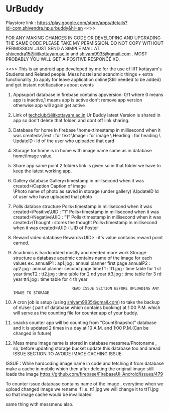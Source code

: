 # UrBuddy

Playstore link : https://play.google.com/store/apps/details?id=com.shivendra.hp.urbuddy&hl=en
<<>>

FOR ANY MAKING CHANGES IN CODE OR DEVELOPING AND UPGRADING THE SAME CODE PLEASE TAKE MY PERMISSION. DO NOT COPY WITHOUT PERMISSION 
.JUST SEND A SIMPLE MAIL AT shivendra15@iiitkottayam.ac.in and shivam9935@gmail.com  . MOST PROBABLY YOU WILL GET A POSITIVE RESPONCE XD.

<<>>
This is an android app developed by me for the use of IIIT kottayam's Students and Related people. Mess hostel and acandmic things + extra 
functionality ,to apply for leave application online(Still needed to be added) and get instant notifiacations about events

1) Appsuport database in firebase contains 
appversion: 0/1    where 0 means app is inactive,1 means app is active don't remove app version otherwise app will again get active

2) Link of techclub@iiitkottayam.ac.in Ur Buddy latest Version is shared in app so don't delete that folder.
and dont off link sharing.

3) Database for home in firebase
 \home\<timestamp in millisecond when it was created>\Text : for text
                                         \Image : for image
                                         \ Heading : for heading
                                         \ UpdateID : Id of the user who uploaded that card
 
4) Storage for home is in home with image name same as in database home\Image value.

5) Share app same point 2 folders link is given so in that folder we have to keep the latest working app.

6) Gallery database
    Gallery\<timestamp in millisecond when it was created>\Caption    Caption of image  
                                                          \Photo       name of photo as saved in storage (under gallery\)
                                                          \UpdateID    Id of user who have uploaded that photo
7) Polls databse structure 
                  Polls\<timestamp in millisecond when it was created>\Positive\UID  :  "1"
                  Polls\<timestamp in millisecond when it was created>\Negative\UID  :  "1"
                  Polls\<timestamp in millisecond when it was created>\Thought   :      stores the thought
                  Polls\<timestamp in millisecond when it was created>\UID  :  UID of Poster
                  
8) Reward video database
                 Rewards\<UID> : it's value contains reward point earned.

9) Acadmics is hardcodded mostly and needed more work 
Storage structure a database acadmic contains name of the image for each values ex. 
                      annualP1   : ap1.jpg : annual planner first page
                      annualP2   : ap2.jpg : annual planner second page
                      timeT1     : tt1.jpg : time table for 1 st year
                      timeT2     : tt2.jpg : time table for 2 nd year
                                tt3.jpg : time table for 3 rd year
                                 tt4.jpg : time table for 4 th year
                                 
                                 READ ISSUE SECTION BEFORE UPLOADING ANY IMAGE TO STORAGE
                                 
 10) A cron job is setup (using shivam9935@gmail.com) to take the backup of nUser ( part of database which contains booking) at 1:00 P.M. which will serve as the counting file for counter app of your buddy.
 
 11) snacks counter app will be counting from "CountSnapshot" database and it is updated 2 times in a day at 10 A.M. and 1:00 P.M.(Can be changed in future)
 
 12) Mess menu image name is stored in database messmeu/Photoname , so, before updating storage bucket update this database too and aread ISSUE SECTION TO AVOIDE IMAGE CACHING ISSUE.
 
 
 ISSUE : While hardcoding image name in code and fetching it from database make a cache in mobile which then after deleting the original image still loads the image
 https://github.com/firebase/FirebaseUI-Android/issues/479
 
 To counter issue database contains name of the image , everytime when we upload changed image we rename if i.e. tt1.jpg we will change it to tt11.jpg so that image cache would be invalidated
 
 same thing with messmenu also.
 
                           
